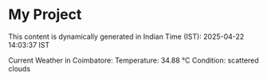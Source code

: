 # My Project

This content is dynamically generated in Indian Time (IST): 2025-04-22 14:03:37 IST


Current Weather in Coimbatore:
Temperature: 34.88 °C
Condition: scattered clouds
